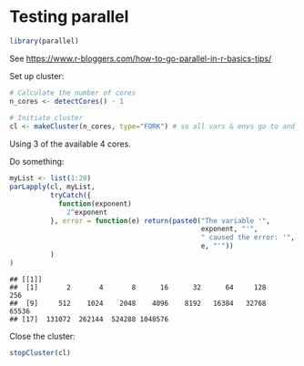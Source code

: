 # Testing parallel


```r
library(parallel)
```

See https://www.r-bloggers.com/how-to-go-parallel-in-r-basics-tips/

Set up cluster:

```r
# Calculate the number of cores
n_cores <- detectCores() - 1
 
# Initiate cluster
cl <- makeCluster(n_cores, type="FORK") # so all vars & envs go to and it also saves memomry space
```

Using 3 of the available 4 cores.

Do something:


```r
myList <- list(1:20)
parLapply(cl, myList,
          tryCatch({
            function(exponent)
              2^exponent
          }, error = function(e) return(paste0("The variable '",
                                               exponent, "'", 
                                               " caused the error: '", 
                                               e, "'"))
          )
)
```

```
## [[1]]
##  [1]       2       4       8      16      32      64     128     256
##  [9]     512    1024    2048    4096    8192   16384   32768   65536
## [17]  131072  262144  524288 1048576
```

Close the cluster:


```r
stopCluster(cl)
```
